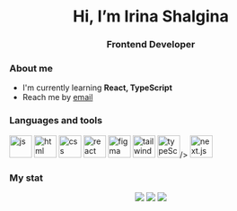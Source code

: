 <div id="header" align="center">
    <h1>Hi, I’m Irina Shalgina</h1>
    <h3>Frontend Developer</h3>
</div>

### About me
- I'm currently learning **React, TypeScript**
- Reach me by [email](mailto:i@shalgina.ru)

### Languages and tools
<img src="https://cdn.jsdelivr.net/gh/devicons/devicon@latest/icons/javascript/javascript-original.svg" title="js" width="40" height="40"/>&nbsp;<img src="https://cdn.jsdelivr.net/gh/devicons/devicon@latest/icons/html5/html5-original.svg" title="html" width="40" height="40"/>&nbsp;<img src="https://cdn.jsdelivr.net/gh/devicons/devicon@latest/icons/css3/css3-original.svg" title="css" width="40" height="40"/>&nbsp;<img src="https://cdn.jsdelivr.net/gh/devicons/devicon@latest/icons/react/react-original.svg" title="react" width="40" height="40"/>&nbsp;<img src="https://cdn.jsdelivr.net/gh/devicons/devicon@latest/icons/figma/figma-original.svg" title="figma" width="40" height="40" />&nbsp;<img src="https://cdn.jsdelivr.net/gh/devicons/devicon@latest/icons/tailwindcss/tailwindcss-original.svg" title="tailwind" width="40" height="40"/>&nbsp;<img src="https://cdn.jsdelivr.net/gh/devicons/devicon@latest/icons/typescript/typescript-original.svg" title="typeScript" width="40" height="40"/>/>&nbsp;<img src="https://cdn.jsdelivr.net/gh/devicons/devicon@latest/icons/nextjs/nextjs-original.svg" title="next.js" width="40" height="40"/>&nbsp;
          
          
          
### My stat
<div id="stat" align="center">
        <img src="http://github-profile-summary-cards.vercel.app/api/cards/profile-details?username=iashaff&theme=github_dark"/>
        <img src="http://github-profile-summary-cards.vercel.app/api/cards/repos-per-language?username=iashaff&theme=github_dark"/>
        <img src="http://github-profile-summary-cards.vercel.app/api/cards/stats?username=iashaff&theme=github_dark"/>
</div>
          
          

<!---
iashaff/iashaff is a ✨ special ✨ repository because its `README.md` (this file) appears on your GitHub profile.
You can click the Preview link to take a look at your changes.
--->
